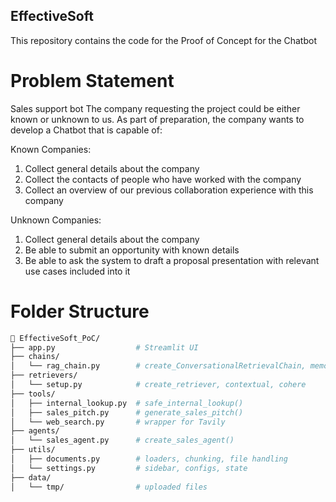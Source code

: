 ## EffectiveSoft
This repository contains the code for the Proof of Concept for the Chatbot

# Problem Statement
Sales support bot
The company requesting the project could be either known or unknown to us. As part of preparation, the company wants to develop a Chatbot that is capable of:

Known Companies:
1. Collect general details about the company
2. Collect the contacts of people who have worked with the company
3. Collect an overview of our previous collaboration experience with this company

Unknown Companies:
1. Collect general details about the company
2. Be able to submit an opportunity with known details
3. Be able to ask the system to draft a proposal presentation with relevant use cases included into it

# Folder Structure

``` bash
📁 EffectiveSoft_PoC/
├── app.py                  # Streamlit UI
├── chains/
│   └── rag_chain.py        # create_ConversationalRetrievalChain, memory
├── retrievers/
│   └── setup.py            # create_retriever, contextual, cohere
├── tools/
│   ├── internal_lookup.py  # safe_internal_lookup()
│   ├── sales_pitch.py      # generate_sales_pitch()
│   └── web_search.py       # wrapper for Tavily
├── agents/
│   └── sales_agent.py      # create_sales_agent()
├── utils/
│   ├── documents.py        # loaders, chunking, file handling
│   └── settings.py         # sidebar, configs, state
├── data/
│   └── tmp/                # uploaded files
```

